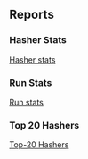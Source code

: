 


## Reports

### Hasher Stats
[Hasher stats](https://westlondonhash.com/hash-stats/hasher-stats/)

### Run Stats
[Run stats](https://westlondonhash.com/hash-stats/run-stats/)

### Top 20 Hashers
[Top-20 Hashers](https://westlondonhash.com/hash-stats/top-20-hashers/)
<!--stackedit_data:
eyJoaXN0b3J5IjpbLTIwMjIwMDY2MjMsMjU5Mzk4ODY0LC0xMT
QwMjc2MDgzXX0=
-->
